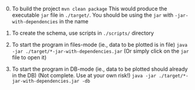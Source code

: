 0) To build the project
`mvn clean package`
This would produce the executable `jar` file in `./target/`. You should be
using the `jar` with `-jar-with-dependencies` in the name

1) To create the schema, use scripts in `./scripts/` directory

2) To start the program in files-mode (ie., data to be plotted is in file)
`java -jar ./target/*-jar-with-dependencies.jar`
(Or simply click on the `jar` file to open it)

3) To start the program in DB-mode (ie., data to be plotted should already in the DB)
(Not complete. Use at your own risk!)
`java -jar ./target/*-jar-with-dependencies.jar -db`
